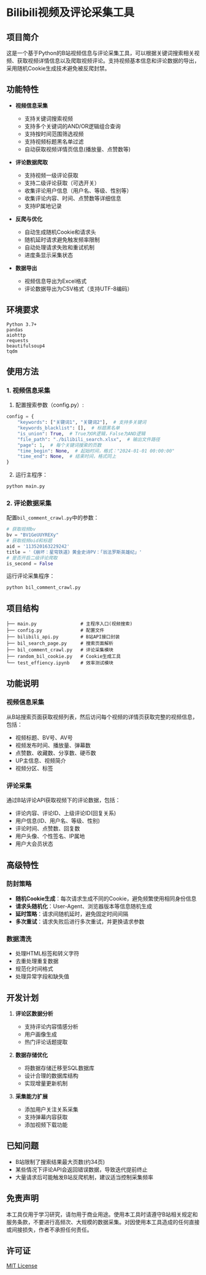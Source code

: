 # Bilibili视频及评论采集工具

## 项目简介

这是一个基于Python的B站视频信息与评论采集工具，可以根据关键词搜索相关视频、获取视频详情信息以及爬取视频评论。支持视频基本信息和评论数据的导出，采用随机Cookie生成技术避免被反爬封禁。

## 功能特性

- **视频信息采集**
  - 支持关键词搜索视频
  - 支持多个关键词的AND/OR逻辑组合查询
  - 支持按时间范围筛选视频
  - 支持视频标题黑名单过滤
  - 自动获取视频详情页信息(播放量、点赞数等)

- **评论数据爬取**
  - 支持视频一级评论获取
  - 支持二级评论获取（可选开关）
  - 收集评论用户信息（用户名、等级、性别等）
  - 收集评论内容、时间、点赞数等详细信息
  - 支持IP属地记录

- **反爬与优化**
  - 自动生成随机Cookie和请求头
  - 随机延时请求避免触发频率限制
  - 自动处理请求失败和重试机制
  - 进度条显示采集状态

- **数据导出**
  - 视频信息导出为Excel格式
  - 评论数据导出为CSV格式（支持UTF-8编码）

## 环境要求

```
Python 3.7+
pandas
aiohttp
requests
beautifulsoup4
tqdm
```

## 使用方法

### 1. 视频信息采集

1. 配置搜索参数（config.py）:
```python
config = {
    "keywords": ["关键词1", "关键词2"],  # 支持多关键词
    "keywords_blacklist": [],  # 标题黑名单
    "is_union": True,  # True为OR逻辑，False为AND逻辑
    "file_path": "./bilibili_search.xlsx",  # 输出文件路径
    "page": 1,  # 每个关键词搜索的页数
    "time_begin": None,  # 起始时间，格式："2024-01-01 00:00:00"
    "time_end": None,  # 结束时间，格式同上
}
```

2. 运行主程序：
```bash
python main.py
```

### 2. 评论数据采集

配置`bil_comment_crawl.py`中的参数：
```python
# 获取视频bv
bv = "BV1GeUUYREXy"
# 获取视频oid和标题
aid = '113520163229242'
title = '《崩坏：星穹铁道》黄金史诗PV：「翁法罗斯英雄纪」'
# 是否开启二级评论爬取
is_second = False
```

运行评论采集程序：
```bash
python bil_comment_crawl.py
```

## 项目结构

```
├── main.py                # 主程序入口(视频搜索)
├── config.py              # 配置文件
├── bilibili_api.py        # B站API接口封装
├── bil_search_page.py     # 搜索页面解析
├── bil_comment_crawl.py   # 评论采集模块
├── random_bil_cookie.py   # Cookie生成工具
└── test_effiency.ipynb    # 效率测试模块
```

## 功能说明

### 视频信息采集

从B站搜索页面获取视频列表，然后访问每个视频的详情页获取完整的视频信息，包括：
- 视频标题、BV号、AV号
- 视频发布时间、播放量、弹幕数
- 点赞数、收藏数、分享数、硬币数
- UP主信息、视频简介
- 视频分区、标签

### 评论采集

通过B站评论API获取视频下的评论数据，包括：
- 评论内容、评论ID、上级评论ID(回复关系)
- 用户信息(ID、用户名、等级、性别)
- 评论时间、点赞数、回复数
- 用户头像、个性签名、IP属地
- 用户大会员状态

## 高级特性

### 防封策略

- **随机Cookie生成**：每次请求生成不同的Cookie，避免频繁使用相同身份信息
- **请求头随机化**：User-Agent、浏览器版本等信息随机生成
- **延时策略**：请求间随机延时，避免固定时间间隔
- **多次重试**：请求失败后进行多次重试，并更换请求参数

### 数据清洗

- 处理HTML标签和转义字符
- 去重处理重复数据
- 规范化时间格式
- 处理异常字段和缺失值

## 开发计划

1. **评论区数据分析**
   - 支持评论内容情感分析
   - 用户画像生成
   - 热门评论话题提取

2. **数据存储优化**
   - 将数据存储迁移至SQL数据库
   - 设计合理的数据库结构
   - 实现增量更新机制

3. **采集能力扩展**
   - 添加用户关注关系采集
   - 支持弹幕内容获取
   - 添加视频下载功能

## 已知问题

- B站限制了搜索结果最大页数(约34页)
- 某些情况下评论API会返回错误数据，导致迭代提前终止
- 大量请求后可能触发B站反爬机制，建议适当控制采集频率

## 免责声明

本工具仅用于学习研究，请勿用于商业用途。使用本工具时请遵守B站相关规定和服务条款，不要进行高频次、大规模的数据采集。对因使用本工具造成的任何直接或间接损失，作者不承担任何责任。

## 许可证

[MIT License](https://opensource.org/licenses/MIT)